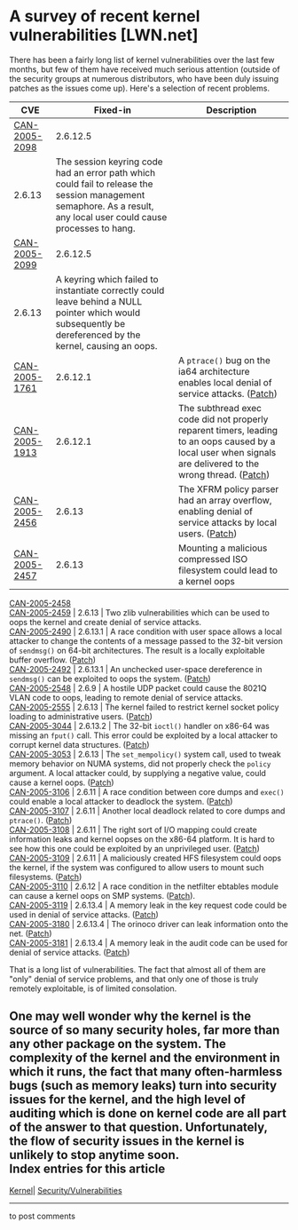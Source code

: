 # A survey of recent kernel vulnerabilities [LWN.net]

There has been a fairly long list of kernel vulnerabilities over the last few months, but few of them have received much serious attention (outside of the security groups at numerous distributors, who have been duly issuing patches as the issues come up). Here's a selection of recent problems. 

CVE| Fixed-in| Description  
---|---|---  
[CAN-2005-2098](http://www.cve.mitre.org/cgi-bin/cvename.cgi?name=CAN-2005-2098) | 2.6.12.5  
2.6.13 | The session keyring code had an error path which could fail to release the session management semaphore. As a result, any local user could cause processes to hang.  
[CAN-2005-2099](http://www.cve.mitre.org/cgi-bin/cvename.cgi?name=CAN-2005-2099) | 2.6.12.5  
2.6.13 | A keyring which failed to instantiate correctly could leave behind a NULL pointer which would subsequently be dereferenced by the kernel, causing an oops.  
[CAN-2005-1761](http://www.cve.mitre.org/cgi-bin/cvename.cgi?name=CAN-2005-1761) | 2.6.12.1 | A `ptrace()` bug on the ia64 architecture enables local denial of service attacks. ([Patch](/Articles/156123/))  
[CAN-2005-1913](http://www.cve.mitre.org/cgi-bin/cvename.cgi?name=CAN-2005-1913) | 2.6.12.1 | The subthread exec code did not properly reparent timers, leading to an oops caused by a local user when signals are delivered to the wrong thread. ([Patch](/Articles/156122/))  
[CAN-2005-2456](http://www.cve.mitre.org/cgi-bin/cvename.cgi?name=CAN-2005-2456) | 2.6.13 | The XFRM policy parser had an array overflow, enabling denial of service attacks by local users. ([Patch](http://www.mail-archive.com/netdev@vger.kernel.org/msg00520.html))  
[CAN-2005-2457](http://www.cve.mitre.org/cgi-bin/cvename.cgi?name=CAN-2005-2457) | 2.6.13 | Mounting a malicious compressed ISO filesystem could lead to a kernel oops  
[CAN-2005-2458](http://www.cve.mitre.org/cgi-bin/cvename.cgi?name=CAN-2005-2458)  
[CAN-2005-2459](http://www.cve.mitre.org/cgi-bin/cvename.cgi?name=CAN-2005-2459) | 2.6.13 | Two zlib vulnerabilities which can be used to oops the kernel and create denial of service attacks.  
[CAN-2005-2490](http://www.cve.mitre.org/cgi-bin/cvename.cgi?name=CAN-2005-2490) | 2.6.13.1 | A race condition with user space allows a local attacker to change the contents of a message passed to the 32-bit version of `sendmsg()` on 64-bit architectures. The result is a locally exploitable buffer overflow. ([Patch](/Articles/156070/))  
[CAN-2005-2492](http://www.cve.mitre.org/cgi-bin/cvename.cgi?name=CAN-2005-2492) | 2.6.13.1 | An unchecked user-space dereference in `sendmsg()` can be exploited to oops the system. ([Patch](/Articles/156071/))  
[CAN-2005-2548](http://www.cve.mitre.org/cgi-bin/cvename.cgi?name=CAN-2005-2548) | 2.6.9 | A hostile UDP packet could cause the 8021Q VLAN code to oops, leading to remote denial of service attacks.   
[CAN-2005-2555](http://www.cve.mitre.org/cgi-bin/cvename.cgi?name=CAN-2005-2555) | 2.6.13 | The kernel failed to restrict kernel socket policy loading to administrative users. ([Patch](http://www.kernel.org/git/?p=linux/kernel/git/torvalds/linux-2.6.git;a=commitdiff;h=6fc0b4a7a73a81e74d0004732df358f4f9975be2))   
[CAN-2005-3044](http://www.cve.mitre.org/cgi-bin/cvename.cgi?name=CAN-2005-3044) | 2.6.13.2 | The 32-bit `ioctl()` handler on x86-64 was missing an `fput()` call. This error could be exploited by a local attacker to corrupt kernel data structures. ([Patch](/Articles/156121/))  
[CAN-2005-3053](http://www.cve.mitre.org/cgi-bin/cvename.cgi?name=CAN-2005-3053) | 2.6.13 | The `set_mempolicy()` system call, used to tweak memory behavior on NUMA systems, did not properly check the `policy` argument. A local attacker could, by supplying a negative value, could cause a kernel oops. ([Patch](http://www.kernel.org/git/?p=linux/kernel/git/torvalds/linux-2.6.git;a=blobdiff;h=b4eababc8198790961ead62cf421b2ac2c21aaf5;hp=1694845526be5db9c18ef0183110435a0ccf9ab7;hb=ba17101b41977f124948e0a7797fdcbb59e19f3e;f=mm/mempolicy.c))  
[CAN-2005-3106](http://www.cve.mitre.org/cgi-bin/cvename.cgi?name=CAN-2005-3106) | 2.6.11 | A race condition between core dumps and `exec()` could enable a local attacker to deadlock the system. ([Patch](http://linux.bkbits.net:8080/linux-2.6/diffs/fs/exec.c@1.156?nav=index.html|src/|src/fs|hist/fs/exec.c))  
[CAN-2005-3107](http://www.cve.mitre.org/cgi-bin/cvename.cgi?name=CAN-2005-3107) | 2.6.11 | Another local deadlock related to core dumps and `ptrace()`. ([Patch](http://www.kernel.org/pub/linux/kernel/people/akpm/patches/2.6/2.6.11-rc1/2.6.11-rc1-mm1/broken-out/fix-coredump_wait-deadlock-with-ptracer-tracee-on-shared-mm.patch))  
[CAN-2005-3108](http://www.cve.mitre.org/cgi-bin/cvename.cgi?name=CAN-2005-3108) | 2.6.11 | The right sort of I/O mapping could create information leaks and kernel oopses on the x86-64 platform. It is hard to see how this one could be exploited by an unprivileged user. ([Patch](http://www.kernel.org/git/?p=linux/kernel/git/torvalds/linux-2.6.git;a=blobdiff;h=c6fb0cb69992bbf14a2f42d4ddde10b298cd9316;hp=74ec8554b195de6c5a9b87ce5d39f08d9c5da544;hb=93ef70a217637ade3f335303a112b22a134a1ec2;f=arch/x86_64/mm/ioremap.c))  
[CAN-2005-3109](http://www.cve.mitre.org/cgi-bin/cvename.cgi?name=CAN-2005-3109) | 2.6.11 | A maliciously created HFS filesystem could oops the kernel, if the system was configured to allow users to mount such filesystems. ([Patch](/Articles/156065/))  
[CAN-2005-3110](http://www.cve.mitre.org/cgi-bin/cvename.cgi?name=CAN-2005-3110) | 2.6.12 | A race condition in the netfilter ebtables module can cause a kernel oops on SMP systems. ([Patch](http://sourceforge.net/mailarchive/forum.php?thread_id=6800453&forum_id=8572)).  
[CAN-2005-3119](http://www.cve.mitre.org/cgi-bin/cvename.cgi?name=CAN-2005-3119) | 2.6.13.4 | A memory leak in the key request code could be used in denial of service attacks. ([Patch](/Articles/156124/))  
[CAN-2005-3180](http://www.cve.mitre.org/cgi-bin/cvename.cgi?name=CAN-2005-3180) | 2.6.13.4 | The orinoco driver can leak information onto the net. ([Patch](/Articles/156125/))  
[CAN-2005-3181](http://www.cve.mitre.org/cgi-bin/cvename.cgi?name=CAN-2005-3181) | 2.6.13.4 | A memory leak in the audit code can be used for denial of service attacks. ([Patch](/Articles/156126/))  
  
That is a long list of vulnerabilities. The fact that almost all of them are "only" denial of service problems, and that only one of those is truly remotely exploitable, is of limited consolation. 

One may well wonder why the kernel is the source of so many security holes, far more than any other package on the system. The complexity of the kernel and the environment in which it runs, the fact that many often-harmless bugs (such as memory leaks) turn into security issues for the kernel, and the high level of auditing which is done on kernel code are all part of the answer to that question. Unfortunately, the flow of security issues in the kernel is unlikely to stop anytime soon.  
Index entries for this article  
---  
[Kernel](/Kernel/Index)| [Security/Vulnerabilities](/Kernel/Index#Security-Vulnerabilities)  
  


* * *

to post comments 
